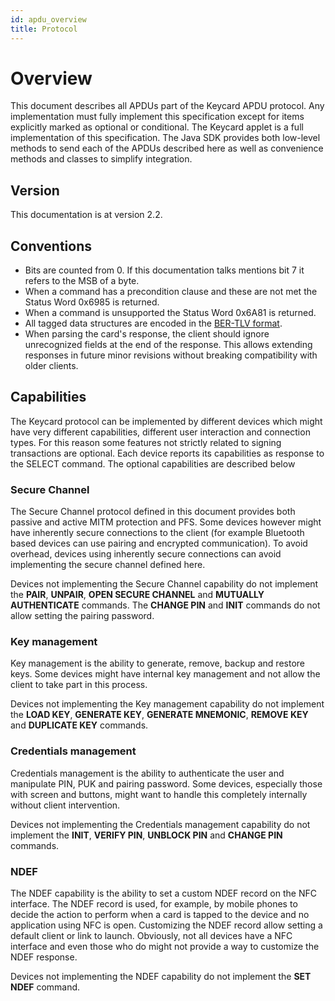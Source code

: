 ```yaml
---
id: apdu_overview
title: Protocol
---
```


# Overview

This document describes all APDUs part of the Keycard APDU protocol. Any implementation must fully implement this specification except for items explicitly marked as optional or conditional. The Keycard applet is a full implementation of this specification. The Java SDK provides both low-level methods to send each of the APDUs described here as well as convenience methods and classes to simplify integration.

## Version

This documentation is at version 2.2.
 
## Conventions

* Bits are counted from 0. If this documentation talks mentions bit 7 it refers to the MSB of a byte.
* When a command has a precondition clause and these are not met the Status Word 0x6985 is returned. 
* When a command is unsupported the Status Word 0x6A81 is returned.
* All tagged data structures are encoded in the [BER-TLV format](http://www.cardwerk.com/smartcards/smartcard_standard_ISO7816-4_annex-d.aspx).
* When parsing the card's response, the client should ignore unrecognized fields at the end of the response. This allows extending responses in future minor revisions without breaking compatibility with older clients.

## Capabilities

The Keycard protocol can be implemented by different devices which might have very different capabilities, different user interaction and connection types. For this reason some features not strictly related to signing transactions are optional. Each device reports its capabilities as response to the SELECT command. The optional capabilities are described below

### Secure Channel

The Secure Channel protocol defined in this document provides both passive and active MITM protection and PFS. Some devices however might have inherently secure connections to the client (for example Bluetooth based devices can use pairing and encrypted communication). To avoid overhead, devices using inherently secure connections can avoid implementing the secure channel defined here.

Devices not implementing the Secure Channel capability do not implement the **PAIR**, **UNPAIR**, **OPEN SECURE CHANNEL** and **MUTUALLY AUTHENTICATE** commands. The **CHANGE PIN** and **INIT** commands do not allow setting the pairing password.

### Key management

Key management is the ability to generate, remove, backup and restore keys. Some devices might have internal key management and not allow the client to take part in this process.

Devices not implementing the Key management capability do not implement the **LOAD KEY**, **GENERATE KEY**, **GENERATE MNEMONIC**, **REMOVE KEY** and **DUPLICATE KEY** commands.

### Credentials management

Credentials management is the ability to authenticate the user and manipulate PIN, PUK and pairing password. Some devices, especially those with screen and buttons, might want to handle this completely internally without client intervention.

Devices not implementing the Credentials management capability do not implement the **INIT**, **VERIFY PIN**, **UNBLOCK PIN** and **CHANGE PIN** commands.

### NDEF

The NDEF capability is the ability to set a custom NDEF record on the NFC interface. The NDEF record is used, for example, by mobile phones to decide the action to perform when a card is tapped to the device and no application using NFC is open. Customizing the NDEF record allow setting a default client or link to launch. Obviously, not all devices have a NFC interface and even those who do might not provide a way to customize the NDEF response.

Devices not implementing the NDEF capability do not implement the **SET NDEF** command.
